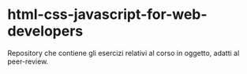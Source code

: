 # html-css-javascript-for-web-developers
Repository che contiene gli esercizi relativi al corso in oggetto, adatti al peer-review.
